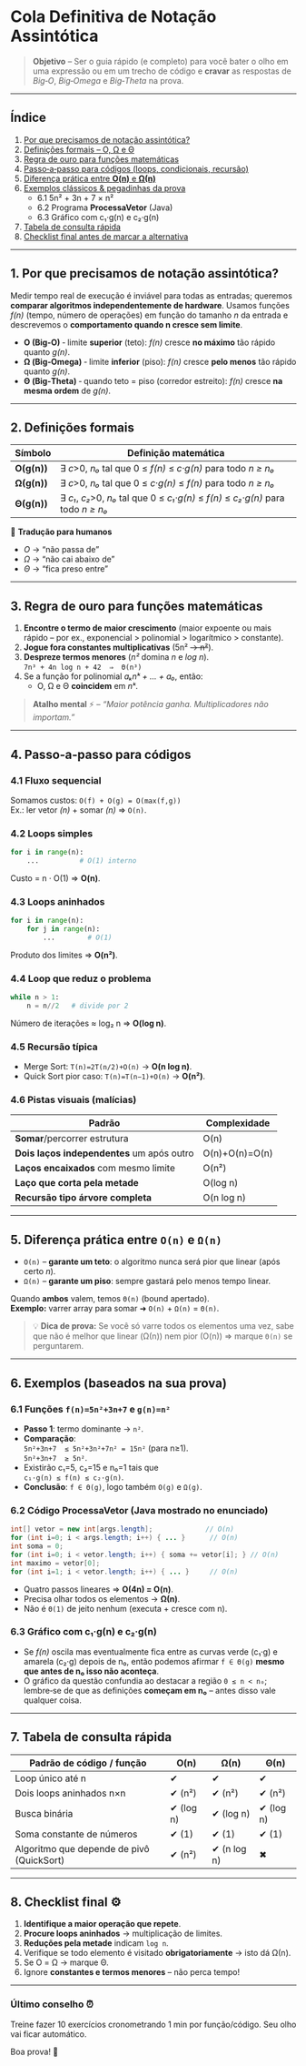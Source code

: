 # Cola Definitiva de **Notação Assintótica**

> **Objetivo** – Ser o guia rápido (e completo) para você bater o olho em uma expressão ou em um trecho de código e **cravar** as respostas de *Big‑O*, *Big‑Omega* e *Big‑Theta* na prova.

---

## Índice

1. [Por que precisamos de notação assintótica?](#por-que)
2. [Definições formais – O, Ω e Θ](#definicoes)
3. [Regra de ouro para funções matemáticas](#regra-funcoes)
4. [Passo‑a‑passo para códigos (loops, condicionais, recursão)](#passo-codigo)
5. [Diferença prática entre ](#o-vs-omega)[**O(n)**](#o-vs-omega)[ e ](#o-vs-omega)[**Ω(n)**](#o-vs-omega)
6. [Exemplos clássicos & pegadinhas da prova](#exemplos)
   - 6.1 5n² + 3n + 7 × n²
   - 6.2 Programa **ProcessaVetor** (Java)
   - 6.3 Gráfico com c₁·g(n) e c₂·g(n)
7. [Tabela de consulta rápida](#tabela)
8. [Checklist final antes de marcar a alternativa](#checklist)

---



## 1. Por que precisamos de notação assintótica?

Medir tempo real de execução é inviável para todas as entradas; queremos **comparar algoritmos independentemente de hardware**. Usamos funções *f(n)* (tempo, número de operações) em função do tamanho *n* da entrada e descrevemos o **comportamento quando n cresce sem limite**.



- **O (Big‑O)** ‑ limite **superior** (teto): *f(n)* cresce **no máximo** tão rápido quanto *g(n)*.
- **Ω (Big‑Omega)** ‑ limite **inferior** (piso): *f(n)* cresce **pelo menos** tão rápido quanto *g(n)*.
- **Θ (Big‑Theta)** ‑ quando teto = piso (corredor estreito): *f(n)* cresce **na mesma ordem** de *g(n)*.

---



## 2. Definições formais

| Símbolo     | Definição matemática                                                               |
| ----------- | ---------------------------------------------------------------------------------- |
| **O(g(n))** | ∃ *c*>0, *n₀* tal que 0 ≤ *f(n)* ≤ *c·g(n)* para todo *n ≥ n₀*                     |
| **Ω(g(n))** | ∃ *c*>0, *n₀* tal que 0 ≤ *c·g(n)* ≤ *f(n)* para todo *n ≥ n₀*                     |
| **Θ(g(n))** | ∃ *c₁*, *c₂*>0, *n₀* tal que 0 ≤ *c₁·g(n)* ≤ *f(n)* ≤ *c₂·g(n)* para todo *n ≥ n₀* |

🔑 **Tradução para humanos**

- *O* → “não passa de”
- *Ω* → “não cai abaixo de”
- *Θ* → “fica preso entre”

---



## 3. Regra de ouro para funções matemáticas

1. **Encontre o termo de maior crescimento** (maior expoente ou mais rápido – por ex., exponencial > polinomial > logarítmico > constante).
2. **Jogue fora constantes multiplicativas** (5n² ~~→ n²~~).
3. **Despreze termos menores** (*n²* domina *n* e *log n*).\
   `7n³ + 4n log n + 42  ⇒  Θ(n³)`
4. Se a função for polinomial  *aₖnᵏ + ... + a₀*, então:
   - O, Ω e Θ **coincidem** em *nᵏ*.

> **Atalho mental** ⚡ – *“Maior potência ganha. Multiplicadores não importam.”*

---



## 4. Passo‑a‑passo para códigos

### 4.1 Fluxo sequencial

Somamos custos: `O(f) + O(g) = O(max(f,g))`\
Ex.: ler vetor *(n)* + somar *(n)* ⇒ `O(n)`.

### 4.2 Loops simples

```python
for i in range(n):
    ...          # O(1) interno
```

Custo = n · O(1) ⇒ **O(n)**.

### 4.3 Loops aninhados

```python
for i in range(n):
    for j in range(n):
        ...        # O(1)
```

Produto dos limites ⇒ **O(n²)**.

### 4.4 Loop que reduz o problema

```python
while n > 1:
    n = n//2   # divide por 2
```

Número de iterações ≈ log₂ n ⇒ **O(log n)**.

### 4.5 Recursão típica

- Merge Sort: `T(n)=2T(n/2)+O(n)` → **O(n log n)**.
- Quick Sort pior caso: `T(n)=T(n−1)+O(n)` → **O(n²)**.

### 4.6 Pistas visuais (malícias)

| Padrão                                     | Complexidade   |
| ------------------------------------------ | -------------- |
| **Somar**/percorrer estrutura              | O(n)           |
| **Dois laços independentes** um após outro | O(n)+O(n)=O(n) |
| **Laços encaixados** com mesmo limite      | O(n²)          |
| **Laço que corta pela metade**             | O(log n)       |
| **Recursão tipo árvore completa**          | O(n log n)     |

---



## 5. Diferença prática entre `O(n)` e `Ω(n)`

- `O(n)` – **garante um teto**: o algoritmo nunca será pior que linear (após certo *n*).
- `Ω(n)` – **garante um piso**: sempre gastará pelo menos tempo linear.

Quando **ambos** valem, temos `Θ(n)` (bound apertado).\
**Exemplo:** varrer array para somar ➜ `O(n)` + `Ω(n)` = `Θ(n)`.

> 💡 **Dica de prova:** Se você só varre todos os elementos uma vez, sabe que não é melhor que linear (Ω(n)) nem pior (O(n)) ⇒ marque `Θ(n)` se perguntarem.

---



## 6. Exemplos (baseados na sua prova)

### 6.1 Funções `f(n)=5n²+3n+7` e `g(n)=n²`

- **Passo 1**: termo dominante → `n²`.
- **Comparação**:\
  `5n²+3n+7  ≤ 5n²+3n²+7n² = 15n²` (para n≥1).\
  `5n²+3n+7  ≥ 5n²`.
- Existirão c₁=5, c₂=15 e n₀=1 tais que\
  `c₁·g(n) ≤ f(n) ≤ c₂·g(n)`.
- **Conclusão**: `f ∈ Θ(g)`, logo também `O(g)` e `Ω(g)`.

### 6.2 Código **ProcessaVetor** (Java mostrado no enunciado)

```java
int[] vetor = new int[args.length];             // O(n)
for (int i=0; i < args.length; i++) { ... }      // O(n)
int soma = 0;
for (int i=0; i < vetor.length; i++) { soma += vetor[i]; } // O(n)
int maximo = vetor[0];
for (int i=1; i < vetor.length; i++) { ... }     // O(n)
```

- Quatro passos lineares ⇒ **O(4n) = O(n)**.
- Precisa olhar todos os elementos → **Ω(n)**.
- Não é `Θ(1)` de jeito nenhum (executa + cresce com n).

### 6.3 Gráfico com c₁·g(n) e c₂·g(n)

- Se *f(n)* oscila mas eventualmente fica entre as curvas verde (c₁·g) e amarela (c₂·g) depois de n₀, então podemos afirmar `f ∈ Θ(g)` **mesmo que antes de n₀ isso não aconteça**.
- O gráfico da questão confundia ao destacar a região `0 ≤ n < n₀`; lembre‑se de que as definições **começam em n₀** – antes disso vale qualquer coisa.

---



## 7. Tabela de consulta rápida

| Padrão de código / função                 | O(n)      | Ω(n)        | Θ(n)      |
| ----------------------------------------- | --------- | ----------- | --------- |
| Loop único até n                          | ✔         | ✔           | ✔         |
| Dois loops aninhados n×n                  | ✔ (n²)    | ✔ (n²)      | ✔ (n²)    |
| Busca binária                             | ✔ (log n) | ✔ (log n)   | ✔ (log n) |
| Soma constante de números                 | ✔ (1)     | ✔ (1)       | ✔ (1)     |
| Algoritmo que depende de pivô (QuickSort) | ✔ (n²)    | ✔ (n log n) | ✖         |

---



## 8. Checklist final ⚙️

1. **Identifique a maior operação que repete**.
2. **Procure loops aninhados** → multiplicação de limites.
3. **Reduções pela metade** indicam `log n`.
4. Verifique se todo elemento é visitado **obrigatoriamente** → isto dá Ω(n).
5. Se O = Ω → marque Θ.
6. Ignore **constantes e termos menores** – não perca tempo!

---

### Último conselho ⏰

Treine fazer 10 exercícios cronometrando 1 min por função/código. Seu olho vai ficar automático.

Boa prova! 💪

